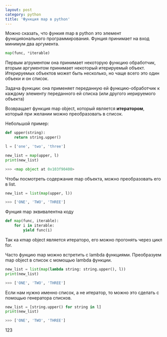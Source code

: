```yaml
---
layout: post
category: python
title: 'Функция map в python'
---
```


Можно сказать, что функия map в python это элемент функцияонального программирования. Фунция принимает на вход минимум два аргумента.

```python
map(func, *iterable)
```

Первым агрументом она принимает некоторую функцию обработчик, вторым аргументом принимает некоторый итерируемый объект. Итерируемых объектов может быть несколько, но чаще всего это один объеки и он список.

Задача функции: она применяет переданную ей функцию-обработчик к каждому элементу переданного ей списка (или другого иерируемого объекта)

Возвращает функция map object, который является **итератором**, который при желании можно преобразовать в список.

Небольшой пример:

```python
def upper(string):
    return string.upper()

l = ['one', 'two', 'three']

new_list = map(upper, l)
print(new_list)

>>> <map object at 0x103f90400>
```

Чтобы посмотреть содержание map объекта, можно преобразовать его в list.

```python
new_list = list(map(upper, l))

>>> ['ONE', 'TWO', 'THREE']
```

Фунция map эквивалентна коду

```python
def map(func, iterable):
    for i in iterable:
        yield func(i)
```

Так ка кmap object является итераторо, его можно прогонять через цикл for.

Часто фунцию map можно встретить с lambda функциями. Преобразуем map object в список с момощью lambda функции.

```python
new_list = list(map(lambda string: string.upper(), l))
print(new_list)

>>> ['ONE', 'TWO', 'THREE']
```

Если нам нужно именно список, а не итератор, то можно это сделать с помощью генератора списков.

```python
new_list = [string.upper() for string in l]
print(new_list)

>>> ['ONE', 'TWO', 'THREE']
```





















123
